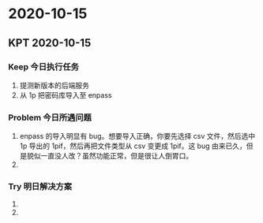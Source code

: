 # 2020-10-15

## KPT 2020-10-15

### Keep 今日执行任务
1. 提测新版本的后端服务
2. 从 1p 把密码库导入至 enpass

### Problem 今日所遇问题
1. enpass 的导入明显有 bug。想要导入正确，你要先选择 csv 文件，然后选中1p 导出的 1pif，然后再把文件类型从 csv 变更成 1pif。这 bug 由来已久，但是貌似一直没人改？虽然功能正常，但是很让人倒胃口。
2. 

### Try 明日解决方案
1. 
2. 